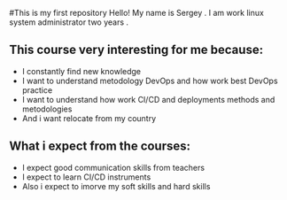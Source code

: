 #This is my first repository
Hello! My name is Sergey . I am work linux system administrator two years .
## This course very interesting for me because:
- I constantly find new knowledge 
- I want to understand metodology DevOps and how work best DevOps practice
- I want to understand how work CI/CD and deployments methods and metodologies
- And i want relocate from my country
## What i expect from the courses:
- I expect good communication skills from teachers
- I expect to learn CI/CD instruments 
- Also i expect to imorve my soft skills and hard skills    
